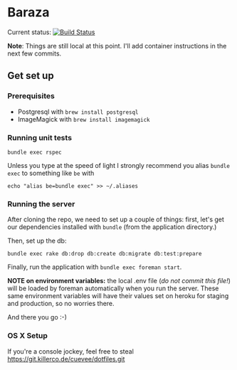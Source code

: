 # Baraza

Current status: [![Build Status](https://snap-ci.com/Z3XXANONKIklTpFY0rIbTOFjSiyOD3KyWifmzqJEQu0/build_image)](https://snap-ci.com/cuevee/baraza/branch/master)

**Note**: Things are still local at this point. I'll add container instructions
in the next few commits.

## Get set up

### Prerequisites

- Postgresql with `brew install postgresql`
- ImageMagick with `brew install imagemagick`

### Running unit tests

`bundle exec rspec`

Unless you type at the speed of light I strongly recommend you alias `bundle exec` to something like `be` with

    echo "alias be=bundle exec" >> ~/.aliases

### Running the server

After cloning the repo, we need to set up a couple of things: first, let's get our dependencies installed with `bundle` (from the application directory.)

Then, set up the db:

    bundle exec rake db:drop db:create db:migrate db:test:prepare

Finally, run the application with `bundle exec foreman start`.

**NOTE on environment variables:** the local .env file (*do not commit this file!*) will be loaded by foreman automatically when you run the server. These same environment variables will have their values set on heroku for staging and production, so no worries there.

And there you go :-)

### OS X Setup

If you're a console jockey, feel free to steal https://git.killerco.de/cuevee/dotfiles.git
